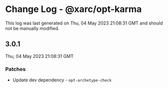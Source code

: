 # Change Log - @xarc/opt-karma

This log was last generated on Thu, 04 May 2023 21:08:31 GMT and should not be manually modified.

## 3.0.1
Thu, 04 May 2023 21:08:31 GMT

### Patches

- Update dev dependency - `opt-archetype-check` 

